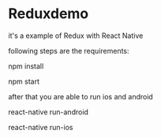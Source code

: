 # Reduxdemo
it's a example of Redux with React Native

following steps are the requirements:

npm install

npm start

after that you are able to run ios and android

react-native run-android

react-native run-ios
